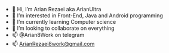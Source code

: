 - 👋 Hi, I’m Arian Rezaei aka ArianUltra
- 👀 I’m interested in Front-End, Java and Android programming
- 🌱 I’m currently learning Computer science
- 💞️ I’m looking to collaborate on everything
- 📫 @Arian8Work on telegram
- 📫 ArianRezaei8work@gmail.com

<!---
Arian8Ultra/Arian8Ultra is a ✨ special ✨ repository because its `README.md` (this file) appears on your GitHub profile.
You can click the Preview link to take a look at your changes.
--->
